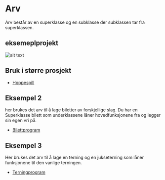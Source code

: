 # Arv

Arv består av en superklasse og en subklasse der subklassen tar fra superklassen.

## eksemeplprojekt

![alt text](arvuml.png)


## Bruk i større prosjekt

- [Hoppespill](https://github.com/Jensbjorgo/IT2-bigmppe/tree/main/pygame/hoppespillet)

## Eksempel 2
her brukes det arv til å lage biletter av forskjellige slag. Du har en Superklasse bilett som underklassene låner hovedfunksjonene fra og legger sin egen vri på.

- [Bilettprogram](https://github.com/Jensbjorgo/IT2-bigmppe/tree/main/2.problemløsning/arv/bilett.py)

## Eksempel 3
Her brukes det arv til å lage en terning og en jukseterning som låner funksjonene til den vanlige terningen.

- [Terningprogram](https://github.com/Jensbjorgo/IT2-bigmppe/tree/main/2.problemløsning/arv/terning.py)
